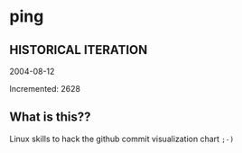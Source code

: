 # ping

## HISTORICAL ITERATION
2004-08-12

Incremented: 2628

## What is this?? 
Linux skills to hack the github commit visualization chart `;-)`
